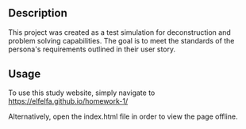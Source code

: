 # <homework-1>

## Description

This project was created as a test simulation for deconstruction and problem solving capabilities. The goal is to meet the standards of the persona's requirements outlined in their user story.


## Usage

To use this study website, simply navigate to https://elfelfa.github.io/homework-1/

Alternatively, open the index.html file in order to view the page offline.


